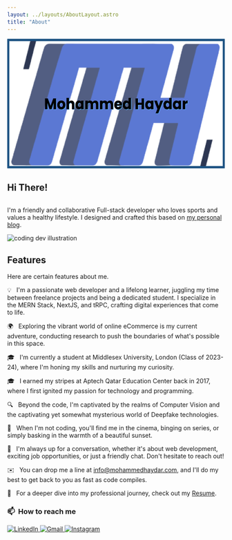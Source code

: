 ```yaml
---
layout: ../layouts/AboutLayout.astro
title: "About"
---
```


<a href="https://github.com/MHMDHIDR" target="_blank">
<img alt="Profile Picture" src="https://raw.githubusercontent.com/MHMDHIDR/mhmdhidr/main/public/banner.png" width="850" height="300" />
</a>

<a href="https://github.com/MHMDHIDR">
<h2 style="display: inline-block">Hi There!</h2></a>

I'm a friendly and collaborative
Full-stack developer who loves sports and values a healthy lifestyle. I designed and crafted this based on [my personal blog](/posts).

<div>
  <img src="/assets/about-image.png" class="sm:w-1/2 mx-auto" alt="coding dev illustration">
</div>

## Features

Here are certain features about me.

💡 &nbsp; I'm a passionate web developer and a lifelong learner, juggling my time between freelance projects and being a dedicated student. I specialize in the MERN Stack, NextJS, and tRPC, crafting digital experiences that come to life.

🌍 &nbsp; Exploring the vibrant world of online eCommerce is my current adventure, conducting research to push the boundaries of what's possible in this space.

🎓 &nbsp; I'm currently a student at Middlesex University, London (Class of 2023-24), where I'm honing my skills and nurturing my curiosity.

🎓 &nbsp; I earned my stripes at Aptech Qatar Education Center back in 2017, where I first ignited my passion for technology and programming.

🔍 &nbsp; Beyond the code, I'm captivated by the realms of Computer Vision and the captivating yet somewhat mysterious world of Deepfake technologies.

🎥 &nbsp; When I'm not coding, you'll find me in the cinema, binging on series, or simply basking in the warmth of a beautiful sunset.

💬 &nbsp; I'm always up for a conversation, whether it's about web development, exciting job opportunities, or just a friendly chat. Don't hesitate to reach out!

✉️ &nbsp; You can drop me a line at info@mohammedhaydar.com, and I'll do my best to get back to you as fast as code compiles.

📄 &nbsp; For a deeper dive into my professional journey, check out my <a target="_blank" href="https://drive.google.com/file/d/1Z_tnRp6xDhmISvM9thfuR1Ufe2MKkZaG/view?usp=sharing">Resume</a>.

### 📫 &nbsp;How to reach me

<div class="flex gap-3">
  <a target="_blank" href="https://www.linkedin.com/in/mohammedhaydar" class="transition-transform hover:-translate-y-1">
    <img alt="LinkedIn" src="https://img.shields.io/badge/linkedin%20-%230077B5.svg?&style=flat&logo=linkedin&logoColor=white" />
  </a>

  <a target="_blank" href="mailto:info@mohammedhaydar.com" class="transition-transform hover:-translate-y-1">
    <img alt="Gmail" src="https://img.shields.io/badge/Gmail-D14836?style=flat&logo=gmail&logoColor=white"  />
  </a>

  <a target="_blank" href="https://instagram.com/mo.hidr" class="transition-transform hover:-translate-y-1">
    <img alt="Instagram" src="https://img.shields.io/badge/-Instagram_-E4405F?style=flat&logo=Instagram&logoColor=white" />
  </a>
</div>
